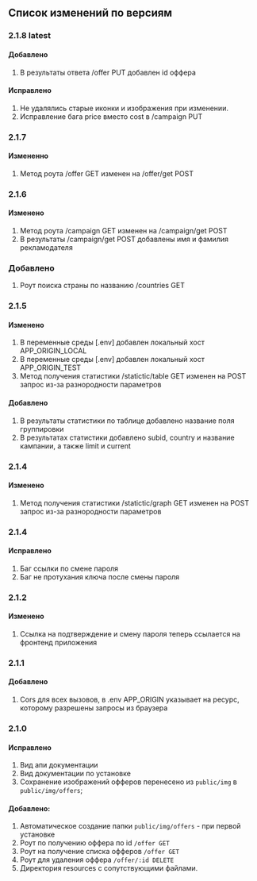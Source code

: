 ## Список изменений по версиям

### 2.1.8 latest
#### Добавлено
1. В результаты ответа /offer PUT добавлен id оффера 
#### Исправлено
1. Не удалялись старые иконки и изображения при изменении. 
2. Исправление бага price вместо cost в /campaign PUT

### 2.1.7
#### Измененно
1. Метод роута /offer GET изменен на /offer/get POST

### 2.1.6
#### Изменено
1. Метод роута /campaign GET изменен на /campaign/get POST
2. В результаты /campaign/get POST добавлены имя и фамилия рекламодателя
### Добавлено
1. Роут поиска страны по названию /countries GET

### 2.1.5
#### Изменено
1. В переменные среды [.env] добавлен локальный хост APP_ORIGIN_LOCAL
2. В переменные среды [.env] добавлен локальный хост APP_ORIGIN_TEST
3. Метод получения статистики /statictic/table GET изменен на POST запрос из-за разнородности параметров
#### Добавлено
1. В результаты статистики по таблице добавлено название поля группировки
2. В результатах статистики добавлено subid, country и название кампании, а также limit и current

### 2.1.4
#### Изменено 
1. Метод получения статистики /statictic/graph GET изменен на POST запрос из-за разнородности параметров

### 2.1.4
#### Исправлено
1. Баг ссылки по смене пароля
2. Баг не протухания ключа после смены пароля

### 2.1.2
#### Изменено
1. Ссылка на подтверждение и смену пароля теперь ссылается на фронтенд приложения

### 2.1.1
#### Добавлено 
1. Cors для всех вызовов, в .env APP_ORIGIN указывает на ресурс, которому разрешены запросы из браузера

### 2.1.0
#### Исправлено
 1. Вид апи документации
 2. Вид документации по установке
 3. Сохранение изображений офферов перенесено из `public/img` в `public/img/offers`;
#### Добавлено:
1. Автоматическое создание папки `public/img/offers` - при первой установке
2. Роут по получению оффера по id `/offer GET`
3. Роут на получение списка офферов `/offer GET`
4. Роут для удаления оффера `/offer/:id DELETE`
5. Директория resources с сопутствующими файлами.

